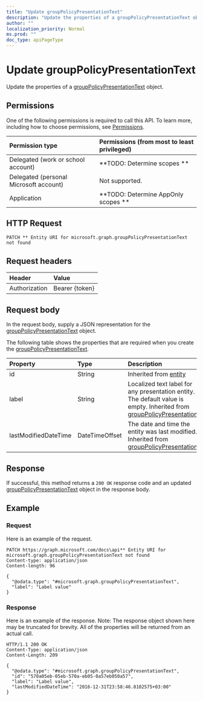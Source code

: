 ```yaml
---
title: "Update groupPolicyPresentationText"
description: "Update the properties of a groupPolicyPresentationText object."
author: ""
localization_priority: Normal
ms.prod: ""
doc_type: apiPageType
---
```


# Update groupPolicyPresentationText

Update the properties of a [groupPolicyPresentationText](../resources/grouppolicypresentationtext.md) object.

## Permissions
One of the following permissions is required to call this API. To learn more, including how to choose permissions, see [Permissions](/concepts/permissions-reference.md).

|Permission type|Permissions (from most to least privileged)|
|:---|:---|
|Delegated (work or school account)|**TODO: Determine scopes **|
|Delegated (personal Microsoft account)|Not supported.|
|Application|**TODO: Determine AppOnly scopes **|

## HTTP Request
<!-- {
  "blockType": "ignored"
}
-->
``` http
PATCH ** Entity URI for microsoft.graph.groupPolicyPresentationText not found
```

## Request headers
|Header|Value|
|:---|:---|
|Authorization|Bearer {token}|

## Request body
In the request body, supply a JSON representation for the [groupPolicyPresentationText](../resources/groupPolicyPresentationText.md) object.

The following table shows the properties that are required when you create the [groupPolicyPresentationText](../resources/grouppolicypresentationtext.md).

|Property|Type|Description|
|:---|:---|:---|
|id|String| Inherited from [entity](../resources/entity.md)|
|label|String|Localized text label for any presentation entity. The default value is empty. Inherited from [groupPolicyPresentation](../resources/groupPolicyPresentation.md)|
|lastModifiedDateTime|DateTimeOffset|The date and time the entity was last modified. Inherited from [groupPolicyPresentation](../resources/groupPolicyPresentation.md)|



## Response
If successful, this method returns a `200 OK` response code and an updated [groupPolicyPresentationText](../resources/grouppolicypresentationtext.md) object in the response body.

## Example

### Request
Here is an example of the request.
<!-- {
  "blockType": "request",
  "name": "update_grouppolicypresentationtext"
}
-->
``` http
PATCH https://graph.microsoft.com/docs\api** Entity URI for microsoft.graph.groupPolicyPresentationText not found
Content-type: application/json
Content-length: 96

{
  "@odata.type": "#microsoft.graph.groupPolicyPresentationText",
  "label": "Label value"
}
```

### Response
Here is an example of the response. Note: The response object shown here may be truncated for brevity. All of the properties will be returned from an actual call.
<!-- {
  "blockType": "response",
  "truncated": true
}
-->
``` http
HTTP/1.1 200 OK
Content-Type: application/json
Content-Length: 209

{
  "@odata.type": "#microsoft.graph.groupPolicyPresentationText",
  "id": "570a05eb-05eb-570a-eb05-0a57eb050a57",
  "label": "Label value",
  "lastModifiedDateTime": "2016-12-31T23:58:46.8102575+03:00"
}
```

